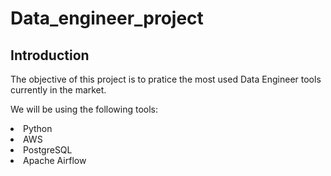 # Data_engineer_project


## Introduction

The objective of this project is to pratice the most used Data Engineer tools currently in the market.

We will be using the following tools:

<li>Python</li>
<li>AWS</li>
<li>PostgreSQL</li>
<li>Apache Airflow</li>